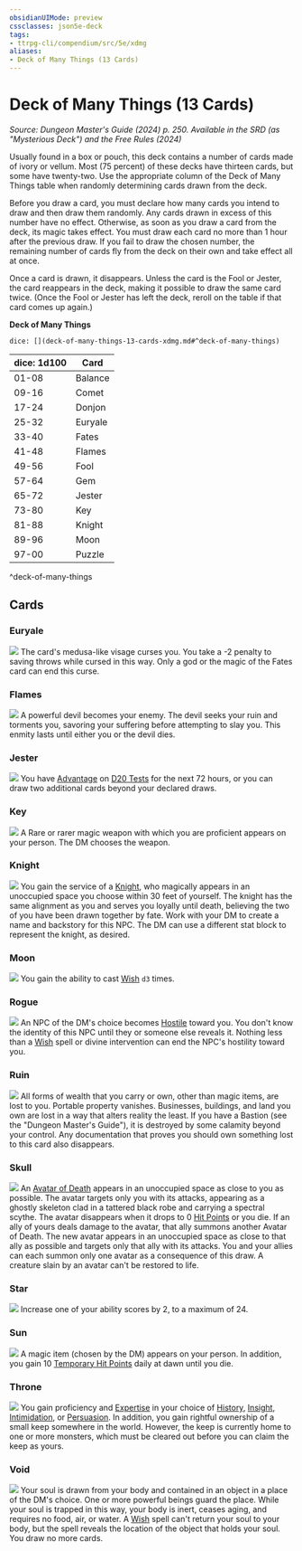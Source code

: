 ```yaml
---
obsidianUIMode: preview
cssclasses: json5e-deck
tags:
- ttrpg-cli/compendium/src/5e/xdmg
aliases:
- Deck of Many Things (13 Cards)
---
```

# Deck of Many Things (13 Cards)
*Source: Dungeon Master's Guide (2024) p. 250. Available in the <span title='Systems Reference Document (5.2)'>SRD</span> (as "Mysterious Deck") and the Free Rules (2024)*  

Usually found in a box or pouch, this deck contains a number of cards made of ivory or vellum. Most (75 percent) of these decks have thirteen cards, but some have twenty-two. Use the appropriate column of the Deck of Many Things table when randomly determining cards drawn from the deck.

Before you draw a card, you must declare how many cards you intend to draw and then draw them randomly. Any cards drawn in excess of this number have no effect. Otherwise, as soon as you draw a card from the deck, its magic takes effect. You must draw each card no more than 1 hour after the previous draw. If you fail to draw the chosen number, the remaining number of cards fly from the deck on their own and take effect all at once.

Once a card is drawn, it disappears. Unless the card is the Fool or Jester, the card reappears in the deck, making it possible to draw the same card twice. (Once the Fool or Jester has left the deck, reroll on the table if that card comes up again.)

**Deck of Many Things**

`dice: [](deck-of-many-things-13-cards-xdmg.md#^deck-of-many-things)`

| dice: 1d100 | Card |
|-------------|------|
| 01-08 | Balance |
| 09-16 | Comet |
| 17-24 | Donjon |
| 25-32 | Euryale |
| 33-40 | Fates |
| 41-48 | Flames |
| 49-56 | Fool |
| 57-64 | Gem |
| 65-72 | Jester |
| 73-80 | Key |
| 81-88 | Knight |
| 89-96 | Moon |
| 97-00 | Puzzle |
^deck-of-many-things

## Cards

### Euryale
![](Інструменти%20ДМ/CLI/decks/img/deck-of-many-things-22-euryale.webp#card)
The card's medusa-like visage curses you. You take a -2 penalty to saving throws while cursed in this way. Only a god or the magic of the Fates card can end this curse.

### Flames
![](Інструменти%20ДМ/CLI/decks/img/deck-of-many-things-20-flames.webp#card)
A powerful devil becomes your enemy. The devil seeks your ruin and torments you, savoring your suffering before attempting to slay you. This enmity lasts until either you or the devil dies.

### Jester
![](Інструменти%20ДМ/CLI/decks/img/deck-of-many-things-14-jester.webp#card)
You have [Advantage](Інструменти%20ДМ/CLI/rules/variant-rules/advantage-xphb.md) on [D20 Tests](Інструменти%20ДМ/CLI/rules/variant-rules/d20-test-xphb.md) for the next 72 hours, or you can draw two additional cards beyond your declared draws.

### Key
![](Інструменти%20ДМ/CLI/decks/img/deck-of-many-things-02-key.webp#card)
A Rare or rarer magic weapon with which you are proficient appears on your person. The DM chooses the weapon.

### Knight
![](Інструменти%20ДМ/CLI/decks/img/deck-of-many-things-09-knight.webp#card)
You gain the service of a [Knight](Інструменти%20ДМ/CLI/bestiary/humanoid/knight-xmm.md), who magically appears in an unoccupied space you choose within 30 feet of yourself. The knight has the same alignment as you and serves you loyally until death, believing the two of you have been drawn together by fate. Work with your DM to create a name and backstory for this NPC. The DM can use a different stat block to represent the knight, as desired.

### Moon
![](Інструменти%20ДМ/CLI/decks/img/deck-of-many-things-11-moon.webp#card)
You gain the ability to cast [Wish](Інструменти%20ДМ/CLI/spells/wish-xphb.md) `d3` times.

### Rogue
![](Інструменти%20ДМ/CLI/decks/img/deck-of-many-things-06-rogue.webp#card)
An NPC of the DM's choice becomes [Hostile](Інструменти%20ДМ/CLI/rules/variant-rules/hostile-attitude-xphb.md) toward you. You don't know the identity of this NPC until they or someone else reveals it. Nothing less than a [Wish](Інструменти%20ДМ/CLI/spells/wish-xphb.md) spell or divine intervention can end the NPC's hostility toward you.

### Ruin
![](Інструменти%20ДМ/CLI/decks/img/deck-of-many-things-16-ruin.webp#card)
All forms of wealth that you carry or own, other than magic items, are lost to you. Portable property vanishes. Businesses, buildings, and land you own are lost in a way that alters reality the least. If you have a Bastion (see the "Dungeon Master's Guide"), it is destroyed by some calamity beyond your control. Any documentation that proves you should own something lost to this card also disappears.

### Skull
![](Інструменти%20ДМ/CLI/decks/img/deck-of-many-things-19-skull.webp#card)
An [Avatar of Death](Інструменти%20ДМ/CLI/bestiary/undead/avatar-of-death-xdmg.md) appears in an unoccupied space as close to you as possible. The avatar targets only you with its attacks, appearing as a ghostly skeleton clad in a tattered black robe and carrying a spectral scythe. The avatar disappears when it drops to 0 [Hit Points](Інструменти%20ДМ/CLI/rules/variant-rules/hit-points-xphb.md) or you die. If an ally of yours deals damage to the avatar, that ally summons another Avatar of Death. The new avatar appears in an unoccupied space as close to that ally as possible and targets only that ally with its attacks. You and your allies can each summon only one avatar as a consequence of this draw. A creature slain by an avatar can't be restored to life.

### Star
![](Інструменти%20ДМ/CLI/decks/img/deck-of-many-things-13-star.webp#card)
Increase one of your ability scores by 2, to a maximum of 24.

### Sun
![](Інструменти%20ДМ/CLI/decks/img/deck-of-many-things-10-sun.webp#card)
A magic item (chosen by the DM) appears on your person. In addition, you gain 10 [Temporary Hit Points](Інструменти%20ДМ/CLI/rules/variant-rules/temporary-hit-points-xphb.md) daily at dawn until you die.

### Throne
![](Інструменти%20ДМ/CLI/decks/img/deck-of-many-things-15-throne.webp#card)
You gain proficiency and [Expertise](Інструменти%20ДМ/CLI/rules/variant-rules/expertise-xphb.md) in your choice of [History](Інструменти%20ДМ/CLI/rules/skills.md#History), [Insight](Інструменти%20ДМ/CLI/rules/skills.md#Insight), [Intimidation](Інструменти%20ДМ/CLI/rules/skills.md#Intimidation), or [Persuasion](Інструменти%20ДМ/CLI/rules/skills.md#Persuasion). In addition, you gain rightful ownership of a small keep somewhere in the world. However, the keep is currently home to one or more monsters, which must be cleared out before you can claim the keep as yours.

### Void
![](Інструменти%20ДМ/CLI/decks/img/deck-of-many-things-18-void.webp#card)
Your soul is drawn from your body and contained in an object in a place of the DM's choice. One or more powerful beings guard the place. While your soul is trapped in this way, your body is inert, ceases aging, and requires no food, air, or water. A [Wish](Інструменти%20ДМ/CLI/spells/wish-xphb.md) spell can't return your soul to your body, but the spell reveals the location of the object that holds your soul. You draw no more cards.